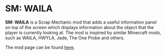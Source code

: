 # SM: WAILA

**SM: WAILA** is a Scrap Mechanic mod that adds a useful information panel on top of the screen which displays information about the object that the player is currently looking at.
The mod is inspired by similar Minecraft mods, such as WAILA, HWYLA, Jade, The One Probe and others.

The mod page can be found [here](https://steamcommunity.com/sharedfiles/filedetails/?id=3302195129).
